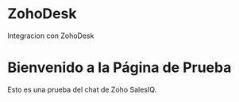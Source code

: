 # ZohoDesk
Integracion con ZohoDesk
<!DOCTYPE html>
<html lang="es">
<head>
    <meta charset="UTF-8">
    <title>Página de Prueba</title>
</head>
<body>
    <h1>Bienvenido a la Página de Prueba</h1>
    <p>Esto es una prueba del chat de Zoho SalesIQ.</p>
    <!-- Aquí iría el código del widget de SalesIQ -->
</body>
</html>
